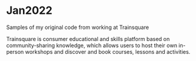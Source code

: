 # Jan2022
Samples of my original code from working at Trainsquare

Trainsquare is consumer educational and skills platform based on community-sharing knowledge, which allows users to host their own in-person workshops and discover and book courses, lessons and activities.
